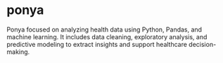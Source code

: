 # ponya
Ponya focused on analyzing health data using Python, Pandas, and machine learning. It includes data cleaning, exploratory analysis, and predictive modeling to extract insights and support healthcare decision-making.
